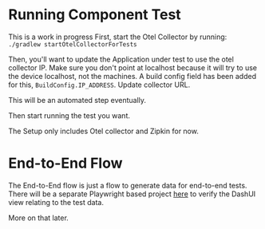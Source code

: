# Running Component Test
This is a work in progress
First, start the Otel Collector by running: ```./gradlew startOtelCollectorForTests```

Then, you'll want to update the Application under test to use the otel collector IP. Make sure
you don't point at localhost because it will try to use the device localhost, not the machines.
A build config field has been added for this, ```BuildConfig.IP_ADDRESS```. Update collector URL.

This will be an automated step eventually.

Then start running the test you want. 

The Setup only includes Otel collector and Zipkin for now. 

# End-to-End Flow
The End-to-End flow is just a flow to generate data for end-to-end tests. There will be a separate
Playwright based project [here](https://bitbucket.corp.appdynamics.com/projects/MRUM_AC/repos/mrum-e2e-tests/browse) to verify the DashUI view relating to the test data.

More on that later.
